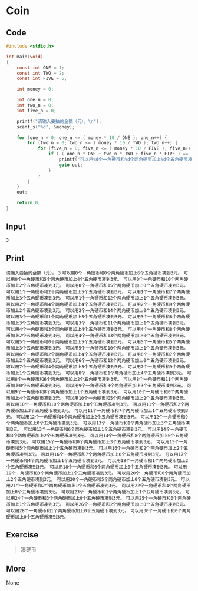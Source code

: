 # Coin

## Code

```C
#include <stdio.h>

int main(void)
{
	const int ONE = 1;
	const int TWO = 2;
	const int FIVE = 5;

	int money = 0;

	int one_n = 0;
	int two_n = 0;
	int five_n = 0;

	printf("请输入要抽的金额（元）。\n");
	scanf_s("%d", &money);

	for (one_n = 0; one_n <= ( money * 10 / ONE ); one_n++) {
		for (two_n = 0; two_n <= ( money * 10 / TWO ); two_n++) {
			for (five_n = 0; five_n <= ( money * 10 / FIVE ); five_n++) {
				if ( ( one_n * ONE + two_n * TWO + five_n * FIVE ) == ( money * 10 ) ) {
					printf("可以用%d个一角硬币和%d个两角硬币加上%d个五角硬币凑到%d元。\n", one_n, two_n, five_n, money);
					goto out;
				}
			}
		}
	}
	out:

	return 0;
}
```

## Input

`3`

## Print

`请输入要抽的金额（元）。`
`3`
`可以用0个一角硬币和0个两角硬币加上6个五角硬币凑到3元。`
`可以用0个一角硬币和5个两角硬币加上4个五角硬币凑到3元。`
`可以用0个一角硬币和10个两角硬币加上2个五角硬币凑到3元。`
`可以用0个一角硬币和15个两角硬币加上0个五角硬币凑到3元。`
`可以用1个一角硬币和2个两角硬币加上5个五角硬币凑到3元。`
`可以用1个一角硬币和7个两角硬币加上3个五角硬币凑到3元。`
`可以用1个一角硬币和12个两角硬币加上1个五角硬币凑到3元。`
`可以用2个一角硬币和4个两角硬币加上4个五角硬币凑到3元。`
`可以用2个一角硬币和9个两角硬币加上2个五角硬币凑到3元。`
`可以用2个一角硬币和14个两角硬币加上0个五角硬币凑到3元。`
`可以用3个一角硬币和1个两角硬币加上5个五角硬币凑到3元。`
`可以用3个一角硬币和6个两角硬币加上3个五角硬币凑到3元。`
`可以用3个一角硬币和11个两角硬币加上1个五角硬币凑到3元。`
`可以用4个一角硬币和3个两角硬币加上4个五角硬币凑到3元。`
`可以用4个一角硬币和8个两角硬币加上2个五角硬币凑到3元。`
`可以用4个一角硬币和13个两角硬币加上0个五角硬币凑到3元。`
`可以用5个一角硬币和0个两角硬币加上5个五角硬币凑到3元。`
`可以用5个一角硬币和5个两角硬币加上3个五角硬币凑到3元。`
`可以用5个一角硬币和10个两角硬币加上1个五角硬币凑到3元。`
`可以用6个一角硬币和2个两角硬币加上4个五角硬币凑到3元。`
`可以用6个一角硬币和7个两角硬币加上2个五角硬币凑到3元。`
`可以用6个一角硬币和12个两角硬币加上0个五角硬币凑到3元。`
`可以用7个一角硬币和4个两角硬币加上3个五角硬币凑到3元。`
`可以用7个一角硬币和9个两角硬币加上1个五角硬币凑到3元。`
`可以用8个一角硬币和1个两角硬币加上4个五角硬币凑到3元。`
`可以用8个一角硬币和6个两角硬币加上2个五角硬币凑到3元。`
`可以用8个一角硬币和11个两角硬币加上0个五角硬币凑到3元。`
`可以用9个一角硬币和3个两角硬币加上3个五角硬币凑到3元。`
`可以用9个一角硬币和8个两角硬币加上1个五角硬币凑到3元。`
`可以用10个一角硬币和0个两角硬币加上4个五角硬币凑到3元。`
`可以用10个一角硬币和5个两角硬币加上2个五角硬币凑到3元。`
`可以用10个一角硬币和10个两角硬币加上0个五角硬币凑到3元。`
`可以用11个一角硬币和2个两角硬币加上3个五角硬币凑到3元。`
`可以用11个一角硬币和7个两角硬币加上1个五角硬币凑到3元。`
`可以用12个一角硬币和4个两角硬币加上2个五角硬币凑到3元。`
`可以用12个一角硬币和9个两角硬币加上0个五角硬币凑到3元。`
`可以用13个一角硬币和1个两角硬币加上3个五角硬币凑到3元。`
`可以用13个一角硬币和6个两角硬币加上1个五角硬币凑到3元。`
`可以用14个一角硬币和3个两角硬币加上2个五角硬币凑到3元。`
`可以用14个一角硬币和8个两角硬币加上0个五角硬币凑到3元。`
`可以用15个一角硬币和0个两角硬币加上3个五角硬币凑到3元。`
`可以用15个一角硬币和5个两角硬币加上1个五角硬币凑到3元。`
`可以用16个一角硬币和2个两角硬币加上2个五角硬币凑到3元。`
`可以用16个一角硬币和7个两角硬币加上0个五角硬币凑到3元。`
`可以用17个一角硬币和4个两角硬币加上1个五角硬币凑到3元。`
`可以用18个一角硬币和1个两角硬币加上2个五角硬币凑到3元。`
`可以用18个一角硬币和6个两角硬币加上0个五角硬币凑到3元。`
`可以用19个一角硬币和3个两角硬币加上1个五角硬币凑到3元。`
`可以用20个一角硬币和0个两角硬币加上2个五角硬币凑到3元。`
`可以用20个一角硬币和5个两角硬币加上0个五角硬币凑到3元。`
`可以用21个一角硬币和2个两角硬币加上1个五角硬币凑到3元。`
`可以用22个一角硬币和4个两角硬币加上0个五角硬币凑到3元。`
`可以用23个一角硬币和1个两角硬币加上1个五角硬币凑到3元。`
`可以用24个一角硬币和3个两角硬币加上0个五角硬币凑到3元。`
`可以用25个一角硬币和0个两角硬币加上1个五角硬币凑到3元。`
`可以用26个一角硬币和2个两角硬币加上0个五角硬币凑到3元。`
`可以用28个一角硬币和1个两角硬币加上0个五角硬币凑到3元。`
`可以用30个一角硬币和0个两角硬币加上0个五角硬币凑到3元。`

## Exercise

> 凑硬币

## More

None
